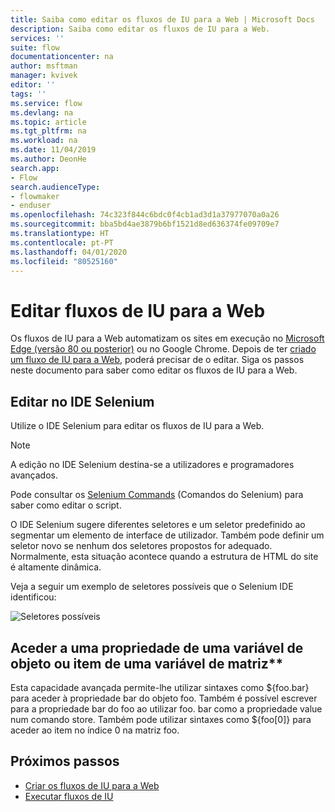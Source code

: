 ```yaml
---
title: Saiba como editar os fluxos de IU para a Web | Microsoft Docs
description: Saiba como editar os fluxos de IU para a Web.
services: ''
suite: flow
documentationcenter: na
author: msftman
manager: kvivek
editor: ''
tags: ''
ms.service: flow
ms.devlang: na
ms.topic: article
ms.tgt_pltfrm: na
ms.workload: na
ms.date: 11/04/2019
ms.author: DeonHe
search.app:
- Flow
search.audienceType:
- flowmaker
- enduser
ms.openlocfilehash: 74c323f844c6bdc0f4cb1ad3d1a37977070a0a26
ms.sourcegitcommit: bba5bd4ae3879b6bf1521d8ed636374fe09709e7
ms.translationtype: HT
ms.contentlocale: pt-PT
ms.lasthandoff: 04/01/2020
ms.locfileid: "80525160"
---
```

# <a name="edit-web-ui-flows"></a>Editar fluxos de IU para a Web

Os fluxos de IU para a Web automatizam os sites em execução no [Microsoft Edge (versão 80 ou posterior)](https://www.microsoft.com/edge/) ou no Google Chrome. Depois de ter [criado um fluxo de IU para a Web](create-web.md), poderá precisar de o editar. Siga os passos neste documento para saber como editar os fluxos de IU para a Web.

## <a name="edit-in-selenium-ide"></a>Editar no IDE Selenium

Utilize o IDE Selenium para editar os fluxos de IU para a Web.

>[!NOTE]
>A edição no IDE Selenium destina-se a utilizadores e programadores avançados.

Pode consultar os [Selenium Commands](https://www.seleniumhq.org/selenium-ide/docs/en/api/commands/) (Comandos do Selenium) para saber como editar o script.

O IDE Selenium sugere diferentes seletores e um seletor predefinido ao segmentar um elemento de interface de utilizador. Também pode definir um seletor novo se nenhum dos seletores propostos for adequado. Normalmente, esta situação acontece quando a estrutura de HTML do site é altamente dinâmica.

Veja a seguir um exemplo de seletores possíveis que o Selenium IDE identificou:

![Seletores possíveis](../media/edit-web/possible-selectors.png "Seletores possíveis")

## <a name="accessing-a-property-of-an-object-variable-or-item-of-an-array-variable"></a>Aceder a uma propriedade de uma variável de objeto ou item de uma variável de matriz**

Esta capacidade avançada permite-lhe utilizar sintaxes como \${foo.bar} para aceder à propriedade bar do objeto foo. Também é possível escrever para a propriedade bar do foo ao utilizar foo. bar como a propriedade value num comando store. Também pode utilizar sintaxes como \${foo[0]} para aceder ao item no índice 0 na matriz foo.

## <a name="next-steps"></a>Próximos passos

- [Criar os fluxos de IU para a Web](create-web.md)
- [Executar fluxos de IU](run-ui-flow.md)
